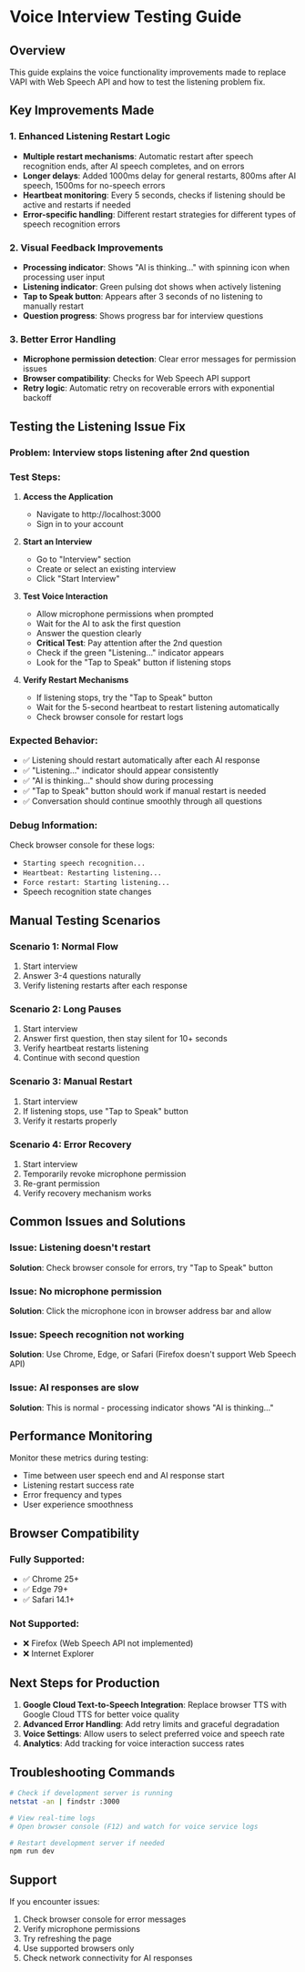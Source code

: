 # Voice Interview Testing Guide

## Overview
This guide explains the voice functionality improvements made to replace VAPI with Web Speech API and how to test the listening problem fix.

## Key Improvements Made

### 1. Enhanced Listening Restart Logic
- **Multiple restart mechanisms**: Automatic restart after speech recognition ends, after AI speech completes, and on errors
- **Longer delays**: Added 1000ms delay for general restarts, 800ms after AI speech, 1500ms for no-speech errors
- **Heartbeat monitoring**: Every 5 seconds, checks if listening should be active and restarts if needed
- **Error-specific handling**: Different restart strategies for different types of speech recognition errors

### 2. Visual Feedback Improvements
- **Processing indicator**: Shows "AI is thinking..." with spinning icon when processing user input
- **Listening indicator**: Green pulsing dot shows when actively listening
- **Tap to Speak button**: Appears after 3 seconds of no listening to manually restart
- **Question progress**: Shows progress bar for interview questions

### 3. Better Error Handling
- **Microphone permission detection**: Clear error messages for permission issues
- **Browser compatibility**: Checks for Web Speech API support
- **Retry logic**: Automatic retry on recoverable errors with exponential backoff

## Testing the Listening Issue Fix

### Problem: Interview stops listening after 2nd question

### Test Steps:

1. **Access the Application**
   - Navigate to http://localhost:3000
   - Sign in to your account

2. **Start an Interview**
   - Go to "Interview" section
   - Create or select an existing interview
   - Click "Start Interview"

3. **Test Voice Interaction**
   - Allow microphone permissions when prompted
   - Wait for the AI to ask the first question
   - Answer the question clearly
   - **Critical Test**: Pay attention after the 2nd question
   - Check if the green "Listening..." indicator appears
   - Look for the "Tap to Speak" button if listening stops

4. **Verify Restart Mechanisms**
   - If listening stops, try the "Tap to Speak" button
   - Wait for the 5-second heartbeat to restart listening automatically
   - Check browser console for restart logs

### Expected Behavior:
- ✅ Listening should restart automatically after each AI response
- ✅ "Listening..." indicator should appear consistently
- ✅ "AI is thinking..." should show during processing
- ✅ "Tap to Speak" button should work if manual restart is needed
- ✅ Conversation should continue smoothly through all questions

### Debug Information:
Check browser console for these logs:
- `Starting speech recognition...`
- `Heartbeat: Restarting listening...`
- `Force restart: Starting listening...`
- Speech recognition state changes

## Manual Testing Scenarios

### Scenario 1: Normal Flow
1. Start interview
2. Answer 3-4 questions naturally
3. Verify listening restarts after each response

### Scenario 2: Long Pauses
1. Start interview
2. Answer first question, then stay silent for 10+ seconds
3. Verify heartbeat restarts listening
4. Continue with second question

### Scenario 3: Manual Restart
1. Start interview
2. If listening stops, use "Tap to Speak" button
3. Verify it restarts properly

### Scenario 4: Error Recovery
1. Start interview
2. Temporarily revoke microphone permission
3. Re-grant permission
4. Verify recovery mechanism works

## Common Issues and Solutions

### Issue: Listening doesn't restart
**Solution**: Check browser console for errors, try "Tap to Speak" button

### Issue: No microphone permission
**Solution**: Click the microphone icon in browser address bar and allow

### Issue: Speech recognition not working
**Solution**: Use Chrome, Edge, or Safari (Firefox doesn't support Web Speech API)

### Issue: AI responses are slow
**Solution**: This is normal - processing indicator shows "AI is thinking..."

## Performance Monitoring

Monitor these metrics during testing:
- Time between user speech end and AI response start
- Listening restart success rate
- Error frequency and types
- User experience smoothness

## Browser Compatibility

### Fully Supported:
- ✅ Chrome 25+
- ✅ Edge 79+
- ✅ Safari 14.1+

### Not Supported:
- ❌ Firefox (Web Speech API not implemented)
- ❌ Internet Explorer

## Next Steps for Production

1. **Google Cloud Text-to-Speech Integration**: Replace browser TTS with Google Cloud TTS for better voice quality
2. **Advanced Error Handling**: Add retry limits and graceful degradation
3. **Voice Settings**: Allow users to select preferred voice and speech rate
4. **Analytics**: Add tracking for voice interaction success rates

## Troubleshooting Commands

```bash
# Check if development server is running
netstat -an | findstr :3000

# View real-time logs
# Open browser console (F12) and watch for voice service logs

# Restart development server if needed
npm run dev
```

## Support

If you encounter issues:
1. Check browser console for error messages
2. Verify microphone permissions
3. Try refreshing the page
4. Use supported browsers only
5. Check network connectivity for AI responses
